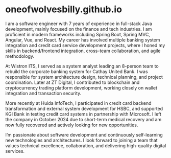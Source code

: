 # oneofwolvesbilly.github.io

I am a software engineer with 7 years of experience in full-stack Java development, mainly focused on the finance and tech industries. I am proficient in modern frameworks including Spring Boot, Spring MVC, Angular, Vue, and React. My career has involved multiple banking system integration and credit card service development projects, where I honed my skills in backend/frontend integration, cross-team collaboration, and agile methodology.

At Wistron ITS, I served as a system analyst leading an 8-person team to rebuild the corporate banking system for Cathay United Bank. I was responsible for system architecture design, technical planning, and project coordination. Later at ZT Digital, I contributed to blockchain and cryptocurrency trading platform development, working closely on wallet integration and transaction security.

More recently at Huida InfoTech, I participated in credit card backend transformation and external system development for HSBC, and supported KGI Bank in testing credit card systems in partnership with Microsoft. I left the company in October 2024 due to short-term medical recovery and am now fully recovered and actively looking for new opportunities.

I’m passionate about software development and continuously self-learning new technologies and architectures. I look forward to joining a team that values technical excellence, collaboration, and delivering high-quality digital services.
